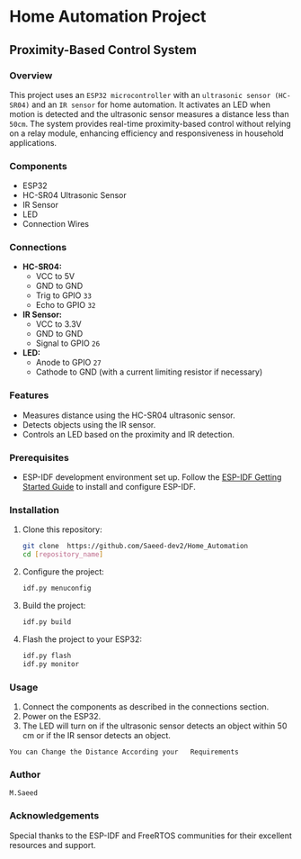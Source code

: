 # Home Automation Project

## Proximity-Based Control System

### Overview

This project uses an `ESP32 microcontroller` with an `ultrasonic sensor (HC-SR04)` and an `IR sensor` for home automation. It activates an LED when motion is detected and the ultrasonic sensor measures a distance less than `50cm`. The system provides real-time proximity-based control without relying on a relay module, enhancing efficiency and responsiveness in household applications.

### Components
- ESP32
- HC-SR04 Ultrasonic Sensor
- IR Sensor
- LED
- Connection Wires
### Connections
- **HC-SR04:**
  - VCC to 5V
  - GND to GND
  - Trig to GPIO `33`
  - Echo to GPIO `32`
- **IR Sensor:**
  - VCC to 3.3V
  - GND to GND
  - Signal to GPIO `26`
- **LED:**
  - Anode to GPIO `27`
  - Cathode to GND (with a current limiting resistor if necessary)

### Features
- Measures distance using the HC-SR04 ultrasonic sensor.
- Detects objects using the IR sensor.
- Controls an LED based on the proximity and IR detection.

### Prerequisites
- ESP-IDF development environment set up. Follow the [ESP-IDF Getting Started Guide](https://docs.espressif.com/projects/esp-idf/en/latest/esp32/get-started/) to install and configure ESP-IDF.

### Installation
1. Clone this repository:
    ```sh
    git clone  https://github.com/Saeed-dev2/Home_Automation
    cd [repository_name]
    ```
2. Configure the project:
    ```sh
    idf.py menuconfig
    ```
3. Build the project:
    ```sh
    idf.py build
    ```
4. Flash the project to your ESP32:
    ```sh
    idf.py flash
    idf.py monitor
    ```

### Usage
1. Connect the components as described in the connections section.
2. Power on the ESP32.
3. The LED will turn on if the ultrasonic sensor detects an object within 50 cm or if the IR sensor detects an object.

`You can Change the Distance According your   Requirements`
### Author
`M.Saeed`

### Acknowledgements
Special thanks to the ESP-IDF and FreeRTOS communities for their excellent resources and support.

